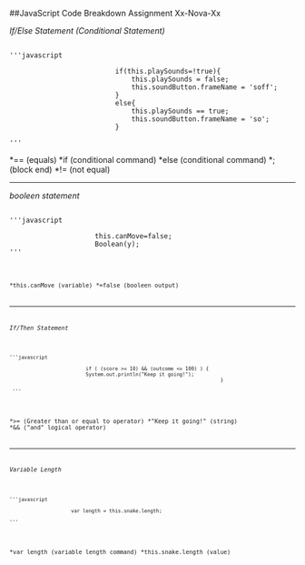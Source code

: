 ##JavaScript Code Breakdown Assignment Xx-Nova-Xx

*If/Else Statement (Conditional Statement)*
<pre><code>
'''javascript

                          if(this.playSounds=!true){
                              this.playSounds = false;
                              this.soundButton.frameName = 'soff';
                          }
                          else{
                              this.playSounds == true;
                              this.soundButton.frameName = 'so';
                          }
                          
'''
</pre></code>

*== (equals)
*if (conditional command)
*else (conditional command)
*; (block end)
*!= (not equal)


___

*booleen statement*
<pre><code>
'''javascript

                     this.canMove=false;
                     Boolean(y);
'''
</pre><code>

*this.canMove (variable)
*=false (booleen output)


___

*If/Then Statement*
<pre><code>
'''javascript
                       
                          if ( (score >= 10) && (outcome <= 100) ) {
                          System.out.println("Keep it going!");
                                                                        }
                                                                        
 '''
</pre></code>
                                                                        
*>= (Greater than or equal to operator)
*"Keep it going!" (string)
*&& ("and" logical operator)


___

*Variable Length*
<pre><code>
'''javascript

                     var length = this.snake.length;
 
'''
</pre></code>

*var length (variable length command)
*this.snake.length (value)

             
